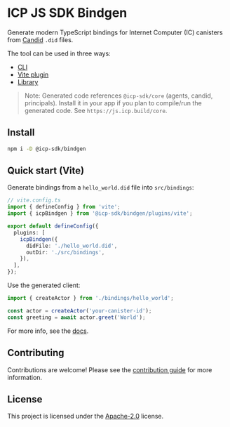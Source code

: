 # ICP JS SDK Bindgen

Generate modern TypeScript bindings for Internet Computer (IC) canisters from [Candid](https://github.com/dfinity/candid) `.did` files.

The tool can be used in three ways:
- [CLI](https://js.icp.build/bindgen/latest/cli)
- [Vite plugin](https://js.icp.build/bindgen/latest/plugins/vite)
- [Library](https://js.icp.build/bindgen/latest/core)

> Note: Generated code references `@icp-sdk/core` (agents, candid, principals). Install it in your app if you plan to compile/run the generated code. See `https://js.icp.build/core`.

## Install

```bash
npm i -D @icp-sdk/bindgen
```

## Quick start (Vite)

Generate bindings from a `hello_world.did` file into `src/bindings`:

```ts
// vite.config.ts
import { defineConfig } from 'vite';
import { icpBindgen } from '@icp-sdk/bindgen/plugins/vite';

export default defineConfig({
  plugins: [
    icpBindgen({
      didFile: './hello_world.did',
      outDir: './src/bindings',
    }),
  ],
});
```

Use the generated client:

```ts
import { createActor } from './bindings/hello_world';

const actor = createActor('your-canister-id');
const greeting = await actor.greet('World');
```

For more info, see the [docs](https://js.icp.build/bindgen/).

## Contributing

Contributions are welcome! Please see the [contribution guide](./CONTRIBUTING.md) for more information.

## License

This project is licensed under the [Apache-2.0](./LICENSE) license.
